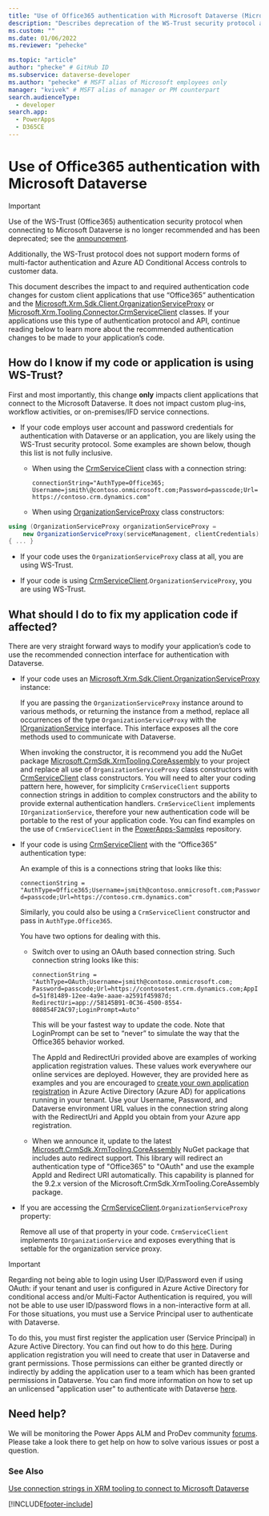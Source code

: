 ```yaml
---
title: "Use of Office365 authentication with Microsoft Dataverse (Microsoft Dataverse) | Microsoft Docs" # Intent and product brand in a unique string of 43-59 chars including spaces
description: "Describes deprecation of the WS-Trust security protocol and the code changes required in applications that use Office365 authentication."
ms.custom: ""
ms.date: 01/06/2022
ms.reviewer: "pehecke"

ms.topic: "article"
author: "phecke" # GitHub ID
ms.subservice: dataverse-developer
ms.author: "pehecke" # MSFT alias of Microsoft employees only
manager: "kvivek" # MSFT alias of manager or PM counterpart
search.audienceType: 
  - developer
search.app: 
  - PowerApps
  - D365CE
---
```


# Use of Office365 authentication with Microsoft Dataverse

> [!IMPORTANT]
> Use of the WS-Trust (Office365) authentication security protocol when connecting to Microsoft Dataverse is no longer recommended and has been deprecated; see the [announcement](/power-platform/important-changes-coming#deprecation-of-office365-authentication-type-and-organizationserviceproxy-class-for-connecting-to-dataverse).<p/>
> Additionally, the WS-Trust protocol does not support modern forms of multi-factor authentication and Azure AD Conditional Access controls to customer data.

This document describes the impact to and required authentication code changes for custom client applications that use “Office365” authentication and the
[Microsoft.Xrm.Sdk.Client.OrganizationServiceProxy](/dotnet/api/microsoft.xrm.sdk.client.organizationserviceproxy) or
[Microsoft.Xrm.Tooling.Connector.CrmServiceClient](/dotnet/api/microsoft.xrm.tooling.connector.crmserviceclient)
classes. If your applications use this type of authentication protocol and API,
continue reading below to learn more about the recommended authentication changes to be made to your application’s code.

## How do I know if my code or application is using WS-Trust?

First and most importantly, this change **only** impacts client applications that
connect to the Microsoft Dataverse. It does not impact custom plug-ins,
workflow activities, or on-premises/IFD service connections.

- If your code employs user account and password credentials for authentication with Dataverse or an application, you are likely using the WS-Trust security protocol. Some examples are shown below, though this list is not fully inclusive.

  - When using the [CrmServiceClient](/dotnet/api/microsoft.xrm.tooling.connector.crmserviceclient) class with a connection string:

    `connectionString="AuthType=Office365; Username=jsmith\@contoso.onmicrosoft.com;Password=passcode;Url=https://contoso.crm.dynamics.com"`

  - When using [OrganizationServiceProxy](/dotnet/api/microsoft.xrm.sdk.client.organizationserviceproxy) class constructors:

```csharp
using (OrganizationServiceProxy organizationServiceProxy =
    new OrganizationServiceProxy(serviceManagement, clientCredentials)
{ ... }
```

- If your code uses the `OrganizationServiceProxy` class at all, you are using WS-Trust.

- If your code is using [CrmServiceClient](/dotnet/api/microsoft.xrm.tooling.connector.crmserviceclient).`OrganizationServiceProxy`, you are using WS-Trust.

## What should I do to fix my application code if affected?

There are very straight forward ways to modify your application’s code to use
the recommended connection interface for authentication with Dataverse.

- If your code uses an [Microsoft.Xrm.Sdk.Client.OrganizationServiceProxy](/dotnet/api/microsoft.xrm.sdk.client.organizationserviceproxy) instance:

  If you are passing the `OrganizationServiceProxy` instance around to various methods, or returning the instance from a method, replace all occurrences of the type `OrganizationServiceProxy` with the [IOrganizationService](/dotnet/api/microsoft.xrm.sdk.iorganizationservice) interface. This interface exposes all the core methods used to communicate with Dataverse.

  When invoking the constructor, it is recommend you add the NuGet package [Microsoft.CrmSdk.XrmTooling.CoreAssembly](https://www.nuget.org/packages/Microsoft.CrmSdk.XrmTooling.CoreAssembly/) to your project and replace all use of `OrganizationServiceProxy` class constructors with [CrmServiceClient](/dotnet/api/microsoft.xrm.tooling.connector.crmserviceclient) class constructors. You will need to alter your coding pattern here, however, for simplicity `CrmServiceClient` supports connection strings in addition to complex constructors and the ability to provide external authentication handlers. `CrmServiceClient` implements `IOrganizationService`, therefore your new authentication code will be portable to the rest of your application code. You can find examples on the use of `CrmServiceClient` in the [PowerApps-Samples](https://github.com/microsoft/PowerApps-Samples/tree/master/cds/orgsvc/C%23) repository.

- If your code is using [CrmServiceClient](/dotnet/api/microsoft.xrm.tooling.connector.crmserviceclient) with the “Office365” authentication type:

    An example of this is a connections string that looks like this:

    `connectionString = "AuthType=Office365;Username=jsmith@contoso.onmicrosoft.com;Password=passcode;Url=https://contoso.crm.dynamics.com"`

    Similarly, you could also be using a `CrmServiceClient` constructor and pass in `AuthType.Office365`.

    You have two options for dealing with this.<p/>

    - Switch over to using an OAuth based connection string. Such connection string looks like this:

        `connectionString = "AuthType=OAuth;Username=jsmith@contoso.onmicrosoft.com;
    Password=passcode;Url=https://contosotest.crm.dynamics.com;AppId=51f81489-12ee-4a9e-aaae-a2591f45987d;
    RedirectUri=app://58145B91-0C36-4500-8554-080854F2AC97;LoginPrompt=Auto"`

        This will be your fastest way to update the code. Note that LoginPrompt can be set to “never” to simulate the way that the Office365 behavior worked.

        The AppId and RedirectUri provided above are examples of working application registration values. These values work everywhere our online services are deployed. However, they are provided here as examples and you are encouraged to [create your own application registration](walkthrough-register-app-azure-active-directory.md) in Azure Active Directory (Azure AD) for applications running in your tenant. Use your Username, Password, and Dataverse environment URL values in the connection string along with the RedirectUri and AppId you obtain from your Azure app registration.<p/>

    - When we announce it, update to the latest [Microsoft.CrmSdk.XrmTooling.CoreAssembly](https://www.nuget.org/packages/Microsoft.CrmSdk.XrmTooling.CoreAssembly/) NuGet package that includes auto redirect support. This library will redirect an authentication type of "Office365" to "OAuth" and use the example AppId and Redirect URI automatically. This capability is planned for the 9.2.x version of the Microsoft.CrmSdk.XrmTooling.CoreAssembly package.

- If you are accessing the [CrmServiceClient](/dotnet/api/microsoft.xrm.tooling.connector.crmserviceclient).`OrganizationServiceProxy` property:

     Remove all use of that property in your code. `CrmServiceClient` implements `IOrganizationService` and exposes everything that is settable for the organization service proxy.

> [!IMPORTANT]
> Regarding not being able to login using User ID/Password even if using OAuth: if your tenant and user is configured in Azure Active Directory for conditional access and/or Multi-Factor Authentication is required, you will not be able to use user ID/password flows in a non-interactive form at all. For those situations, you must use a Service Principal user to authenticate with Dataverse.<p/>
To do this, you must first register the application user (Service Principal) in Azure Active Directory. You can find out how to do this [here](/azure/active-directory/develop/howto-create-service-principal-portal). During application registration you will need to create that user in Dataverse and grant permissions. Those permissions can either be granted directly or indirectly by adding the application user to a team which has been granted permissions in Dataverse. You can find more information on how to set up an unlicensed "application user" to authenticate with Dataverse [here](./use-single-tenant-server-server-authentication.md).

## Need help?

We will be monitoring the Power Apps ALM and ProDev community [forums](https://powerusers.microsoft.com/t5/Power-Apps-Component-Framework/bd-p/pa_component_framework). Please take a look there to get help on how to solve various issues or post a
question.

### See Also

[Use connection strings in XRM tooling to connect to Microsoft Dataverse](xrm-tooling/use-connection-strings-xrm-tooling-connect.md)

[!INCLUDE[footer-include](../../includes/footer-banner.md)]
